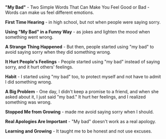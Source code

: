 **"My Bad"** - Two Simple Words That Can Make You Feel Good or Bad - Words can make us feel different emotions.

**First Time Hearing** - in high school, but not when people were saying sorry.

**Using "My Bad" in a Funny Way** - as jokes and lighten the mood when something went wrong.

**A Strange Thing Happened** - But then, people started using "my bad" to avoid saying sorry when they did something wrong.

**It Hurt People's Feelings** - People started using "my bad" instead of saying sorry, and it hurt others' feelings.

**Habit** - I started using "my bad" too, to protect myself and not have to admit I did something wrong.

**A Big Problem** - One day, I didn't keep a promise to a friend, and when she asked about it, I just said "my bad." It hurt her feelings, and I realized something was wrong.

**Stopped Me from Growing** - made me avoid saying sorry when I should.

**Real Apologies Are Important** - "My bad" doesn't work as a real apology.

**Learning and Growing** - It taught me to be honest and not use excuses.
